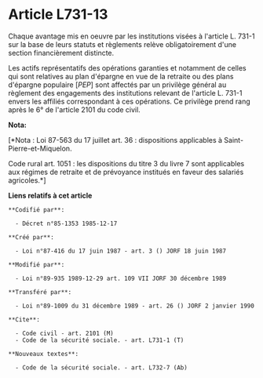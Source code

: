 # Article L731-13

Chaque avantage mis en oeuvre par les institutions visées à l'article L. 731-1 sur la base de leurs statuts et règlements
relève obligatoirement d'une section financièrement distincte.

Les actifs représentatifs des opérations garanties et notamment de celles qui sont relatives au plan d'épargne en vue de la
retraite ou des plans d'épargne populaire [*PEP*] sont affectés par un privilège général au règlement des engagements des
institutions relevant de l'article L. 731-1 envers les affiliés correspondant à ces opérations. Ce privilège prend rang après
le 6° de l'article 2101 du code civil.

**Nota:**

[*Nota : Loi 87-563 du 17 juillet art. 36 : dispositions applicables à Saint-Pierre-et-Miquelon.

Code rural art. 1051 : les dispositions du titre 3 du livre 7 sont applicables aux régimes de retraite et de prévoyance
institués en faveur des salariés agricoles.*]

**Liens relatifs à cet article**

	**Codifié par**:

	  - Décret n°85-1353 1985-12-17

	**Créé par**:

	  - Loi n°87-416 du 17 juin 1987 - art. 3 () JORF 18 juin 1987

	**Modifié par**:

	  - Loi n°89-935 1989-12-29 art. 109 VII JORF 30 décembre 1989

	**Transféré par**:

	  - Loi n°89-1009 du 31 décembre 1989 - art. 26 () JORF 2 janvier 1990

	**Cite**:

	  - Code civil - art. 2101 (M)
	  - Code de la sécurité sociale. - art. L731-1 (T)

	**Nouveaux textes**:

	  - Code de la sécurité sociale. - art. L732-7 (Ab)
